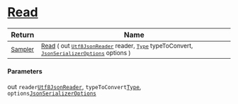 # [Read](./NetCoreSamplerConverter-100664131.md)



| Return | Name | 
| --- | --- | 
| <sub>[Sampler](./../../../Sampler.md)</sub>| <sub>[Read](./NetCoreSamplerConverter-100664131.md) ( out [`Utf8JsonReader`](https://docs.microsoft.com/en-us/dotnet/api/System.Text.Json.Utf8JsonReader) reader, [`Type`](https://docs.microsoft.com/en-us/dotnet/api/System.Type) typeToConvert, [`JsonSerializerOptions`](https://docs.microsoft.com/en-us/dotnet/api/System.Text.Json.JsonSerializerOptions) options )</sub>| <br>


#### Parameters
out  `reader`[`Utf8JsonReader`](https://docs.microsoft.com/en-us/dotnet/api/System.Text.Json.Utf8JsonReader),  `typeToConvert`[`Type`](https://docs.microsoft.com/en-us/dotnet/api/System.Type),  `options`[`JsonSerializerOptions`](https://docs.microsoft.com/en-us/dotnet/api/System.Text.Json.JsonSerializerOptions)